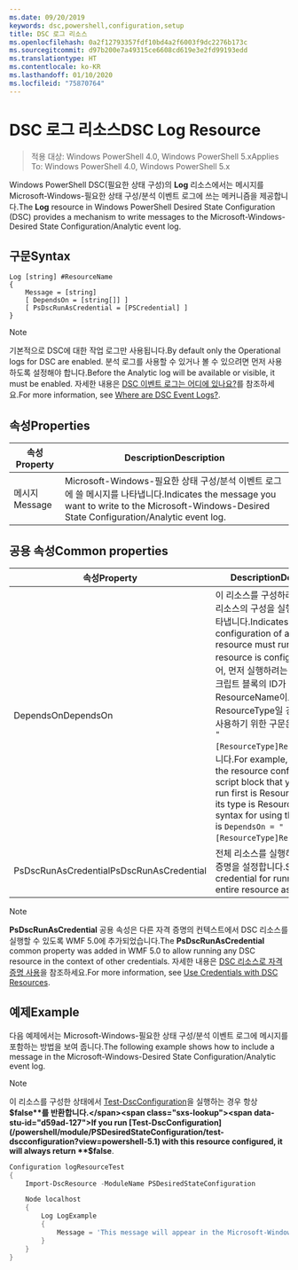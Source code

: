 ```yaml
---
ms.date: 09/20/2019
keywords: dsc,powershell,configuration,setup
title: DSC 로그 리소스
ms.openlocfilehash: 0a2f12793357fdf10bd4a2f6003f9dc2276b173c
ms.sourcegitcommit: d97b200e7a49315ce6608cd619e3e2fd99193edd
ms.translationtype: HT
ms.contentlocale: ko-KR
ms.lasthandoff: 01/10/2020
ms.locfileid: "75870764"
---
```

# <a name="dsc-log-resource"></a><span data-ttu-id="d59ad-103">DSC 로그 리소스</span><span class="sxs-lookup"><span data-stu-id="d59ad-103">DSC Log Resource</span></span>

> <span data-ttu-id="d59ad-104">적용 대상: Windows PowerShell 4.0, Windows PowerShell 5.x</span><span class="sxs-lookup"><span data-stu-id="d59ad-104">Applies To: Windows PowerShell 4.0, Windows PowerShell 5.x</span></span>

<span data-ttu-id="d59ad-105">Windows PowerShell DSC(필요한 상태 구성)의 **Log** 리소스에서는 메시지를 Microsoft-Windows-필요한 상태 구성/분석 이벤트 로그에 쓰는 메커니즘을 제공합니다.</span><span class="sxs-lookup"><span data-stu-id="d59ad-105">The **Log** resource in Windows PowerShell Desired State Configuration (DSC) provides a mechanism to write messages to the Microsoft-Windows-Desired State Configuration/Analytic event log.</span></span>

## <a name="syntax"></a><span data-ttu-id="d59ad-106">구문</span><span class="sxs-lookup"><span data-stu-id="d59ad-106">Syntax</span></span>

```Syntax
Log [string] #ResourceName
{
    Message = [string]
    [ DependsOn = [string[]] ]
    [ PsDscRunAsCredential = [PSCredential] ]
}
```

> [!NOTE]
> <span data-ttu-id="d59ad-107">기본적으로 DSC에 대한 작업 로그만 사용됩니다.</span><span class="sxs-lookup"><span data-stu-id="d59ad-107">By default only the Operational logs for DSC are enabled.</span></span> <span data-ttu-id="d59ad-108">분석 로그를 사용할 수 있거나 볼 수 있으려면 먼저 사용하도록 설정해야 합니다.</span><span class="sxs-lookup"><span data-stu-id="d59ad-108">Before the Analytic log will be available or visible, it must be enabled.</span></span> <span data-ttu-id="d59ad-109">자세한 내용은 [DSC 이벤트 로그는 어디에 있나요?](../../../troubleshooting/troubleshooting.md#where-are-dsc-event-logs)를 참조하세요.</span><span class="sxs-lookup"><span data-stu-id="d59ad-109">For more information, see [Where are DSC Event Logs?](../../../troubleshooting/troubleshooting.md#where-are-dsc-event-logs).</span></span>

## <a name="properties"></a><span data-ttu-id="d59ad-110">속성</span><span class="sxs-lookup"><span data-stu-id="d59ad-110">Properties</span></span>

| <span data-ttu-id="d59ad-111">속성</span><span class="sxs-lookup"><span data-stu-id="d59ad-111">Property</span></span> |                                                   <span data-ttu-id="d59ad-112">Description</span><span class="sxs-lookup"><span data-stu-id="d59ad-112">Description</span></span>                                                    |
| -------- | ---------------------------------------------------------------------------------------------------------------- |
| <span data-ttu-id="d59ad-113">메시지</span><span class="sxs-lookup"><span data-stu-id="d59ad-113">Message</span></span>  | <span data-ttu-id="d59ad-114">Microsoft-Windows-필요한 상태 구성/분석 이벤트 로그에 쓸 메시지를 나타냅니다.</span><span class="sxs-lookup"><span data-stu-id="d59ad-114">Indicates the message you want to write to the Microsoft-Windows-Desired State Configuration/Analytic event log.</span></span> |

## <a name="common-properties"></a><span data-ttu-id="d59ad-115">공용 속성</span><span class="sxs-lookup"><span data-stu-id="d59ad-115">Common properties</span></span>

|       <span data-ttu-id="d59ad-116">속성</span><span class="sxs-lookup"><span data-stu-id="d59ad-116">Property</span></span>       |                                                                                                                                                          <span data-ttu-id="d59ad-117">Description</span><span class="sxs-lookup"><span data-stu-id="d59ad-117">Description</span></span>                                                                                                                                                           |
| -------------------- | ------------------------------------------------------------------------------------------------------------------------------------------------------------------------------------------------------------------------------------------------------------------------------------------------------------------------------ |
| <span data-ttu-id="d59ad-118">DependsOn</span><span class="sxs-lookup"><span data-stu-id="d59ad-118">DependsOn</span></span>            | <span data-ttu-id="d59ad-119">이 리소스를 구성하려면 먼저 다른 리소스의 구성을 실행해야 함을 나타냅니다.</span><span class="sxs-lookup"><span data-stu-id="d59ad-119">Indicates that the configuration of another resource must run before this resource is configured.</span></span> <span data-ttu-id="d59ad-120">예를 들어, 먼저 실행하려는 리소스 구성 스크립트 블록의 ID가 ResourceName이고 해당 형식이 ResourceType일 경우, 이 속성을 사용하기 위한 구문은 `DependsOn = "[ResourceType]ResourceName"`입니다.</span><span class="sxs-lookup"><span data-stu-id="d59ad-120">For example, if the ID of the resource configuration script block that you want to run first is ResourceName and its type is ResourceType, the syntax for using this property is `DependsOn = "[ResourceType]ResourceName"`.</span></span> |
| <span data-ttu-id="d59ad-121">PsDscRunAsCredential</span><span class="sxs-lookup"><span data-stu-id="d59ad-121">PsDscRunAsCredential</span></span> | <span data-ttu-id="d59ad-122">전체 리소스를 실행하기 위한 자격 증명을 설정합니다.</span><span class="sxs-lookup"><span data-stu-id="d59ad-122">Sets the credential for running the entire resource as.</span></span>                                                                                                                                                                                                                                                                        |

> [!NOTE]
> <span data-ttu-id="d59ad-123">**PsDscRunAsCredential** 공용 속성은 다른 자격 증명의 컨텍스트에서 DSC 리소스를 실행할 수 있도록 WMF 5.0에 추가되었습니다.</span><span class="sxs-lookup"><span data-stu-id="d59ad-123">The **PsDscRunAsCredential** common property was added in WMF 5.0 to allow running any DSC resource in the context of other credentials.</span></span> <span data-ttu-id="d59ad-124">자세한 내용은 [ DSC 리소스로 자격 증명 사용](../../../configurations/runasuser.md)을 참조하세요.</span><span class="sxs-lookup"><span data-stu-id="d59ad-124">For more information, see [Use Credentials with DSC Resources](../../../configurations/runasuser.md).</span></span>

## <a name="example"></a><span data-ttu-id="d59ad-125">예제</span><span class="sxs-lookup"><span data-stu-id="d59ad-125">Example</span></span>

<span data-ttu-id="d59ad-126">다음 예제에서는 Microsoft-Windows-필요한 상태 구성/분석 이벤트 로그에 메시지를 포함하는 방법을 보여 줍니다.</span><span class="sxs-lookup"><span data-stu-id="d59ad-126">The following example shows how to include a message in the Microsoft-Windows-Desired State Configuration/Analytic event log.</span></span>

> [!NOTE]
> <span data-ttu-id="d59ad-127">이 리소스를 구성한 상태에서 [Test-DscConfiguration](/powershell/module/PSDesiredStateConfiguration/test-dscconfiguration?view=powershell-5.1)을 실행하는 경우 항상 **$false**를 반환합니다.</span><span class="sxs-lookup"><span data-stu-id="d59ad-127">If you run [Test-DscConfiguration](/powershell/module/PSDesiredStateConfiguration/test-dscconfiguration?view=powershell-5.1) with this resource configured, it will always return **$false**.</span></span>

```powershell
Configuration logResourceTest
{
    Import-DscResource -ModuleName PSDesiredStateConfiguration

    Node localhost
    {
        Log LogExample
        {
            Message = 'This message will appear in the Microsoft-Windows-Desired State Configuration/Analytic event log.'
        }
    }
}
```
